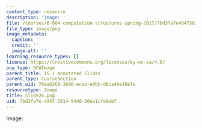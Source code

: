 ```yaml
---
content_type: resource
description: 'Image: '
file: /courses/6-004-computation-structures-spring-2017/7bd3fa7e49473814544836ea1cfe8eb7_Slide26.png
file_type: image/png
image_metadata:
  caption: ''
  credit: ''
  image-alt: ''
learning_resource_types: []
license: https://creativecommons.org/licenses/by-nc-sa/4.0/
ocw_type: OCWImage
parent_title: 15.1 Annotated Slides
parent_type: CourseSection
parent_uid: 76ea0269-3b06-ecaa-e0bb-d8ca4be4bb7e
resourcetype: Image
title: Slide26.png
uid: 7bd3fa7e-4947-3814-5448-36ea1cfe8eb7
---
```

Image: 